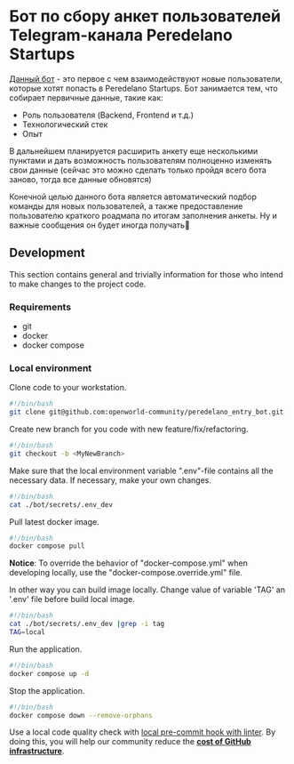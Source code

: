 # Бот по сбору анкет пользователей Telegram-канала Peredelano Startups

[Данный бот](https://t.me/Peredelano_bot) - это первое с чем взаимодействуют новые пользователи, которые хотят попасть в Peredelano Startups. Бот занимается тем, что собирает первичные данные, такие как:
- Роль пользователя (Backend, Frontend и т.д.)
- Технологический стек
- Опыт

В дальнейшем планируется расширить анкету еще несколькими пунктами и дать возможность пользователям полноценно изменять свои данные (сейчас это можно сделать только пройдя всего бота заново, тогда все данные обновятся)

Конечной целью данного бота является автоматический подбор команды для новых пользователей, а также предоставление пользователю краткого роадмапа по итогам заполнения анкеты. Ну и важные сообщения он будет иногда получать🤗

## Development

This section contains general and trivially information for those who intend to make changes to the project code.

### Requirements

- git
- docker
- docker compose

### Local environment

Clone code to your workstation.

```bash
#!/bin/bash
git clone git@github.com:openworld-community/peredelano_entry_bot.git
```

Create new branch for you code with new feature/fix/refactoring.

```bash
#!/bin/bash
git checkout -b <MyNewBranch>
```

Make sure that the local environment variable ".env"-file contains all the necessary data. If necessary, make your own changes.

```bash
#!/bin/bash
cat ./bot/secrets/.env_dev
```

Pull latest docker image.

```bash
#!/bin/bash
docker compose pull
```

**Notice**: To override the behavior of "docker-compose.yml" when developing locally, use the "docker-compose.override.yml" file.

In other way you can build image locally. Change value of variable 'TAG' an '.env' file before build local image.

```bash
#!/bin/bash
cat ./bot/secrets/.env_dev |grep -i tag
TAG=local
```

Run the application.

```bash
#!/bin/bash
docker compose up -d
```

Stop the application.

```bash
#!/bin/bash
docker compose down --remove-orphans
```

Use a local code quality check with [local pre-commit hook with linter](./.githooks/README.md). By doing this, you will help our community
reduce the **[cost of GitHub infrastructure](https://docs.github.com/ru/billing/managing-billing-for-github-actions/about-billing-for-github-actions)**.

